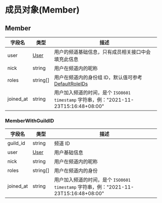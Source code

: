 # 成员对象(Member)

## Member

| 字段名    | 类型                       | 描述                                                                                   |
| --------- | -------------------------- | -------------------------------------------------------------------------------------- |
| user      | [User](user) | 用户的频道基础信息，只有成员相关接口中会填充此信息                             |
| nick      | string                     | 用户在频道内的昵称                                                                     |
| roles     | string[]                   | 用户在频道内的身份组 ID，默认值可参考[DefaultRoleIDs](role.md#DefaultRoleIDs) |
| joined_at | string                     | 用户加入频道的时间，是个 `ISO8601 timestamp` 字符串，例："2021-11-23T15:16:48+08:00"   |

### MemberWithGuildID

| 字段名    | 类型                          | 描述                                                                                 |
| --------- | ----------------------------- | ------------------------------------------------------------------------------------ |
| guild_id  | string                        | 频道 ID                                                                              |
| user      | [User](user) | 用户基础信息                                                                         |
| nick      | string                        | 用户在频道内的昵称                                                                   |
| roles     | string[]                      | 用户在频道内的身份                                                                   |
| joined_at | string                        | 用户加入频道的时间，是个 `ISO8601 timestamp` 字符串，例："2021-11-23T15:16:48+08:00" |
